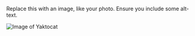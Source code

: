 Replace this with an image, like your photo. Ensure you include some alt-text.

![Image of Yaktocat](https://octodex.github.com/images/yaktocat.png)


